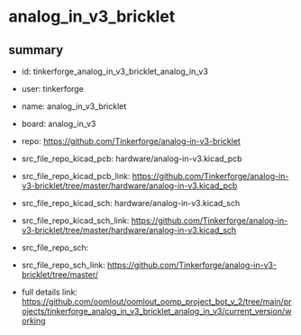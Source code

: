 # analog_in_v3_bricklet
 
## summary 
* id: tinkerforge_analog_in_v3_bricklet_analog_in_v3
* user: tinkerforge
* name: analog_in_v3_bricklet
* board: analog_in_v3
* repo: https://github.com/Tinkerforge/analog-in-v3-bricklet
* src_file_repo_kicad_pcb: hardware/analog-in-v3.kicad_pcb
* src_file_repo_kicad_pcb_link: https://github.com/Tinkerforge/analog-in-v3-bricklet/tree/master/hardware/analog-in-v3.kicad_pcb
* src_file_repo_kicad_sch: hardware/analog-in-v3.kicad_sch
* src_file_repo_kicad_sch_link: https://github.com/Tinkerforge/analog-in-v3-bricklet/tree/master/hardware/analog-in-v3.kicad_sch

* src_file_repo_sch: 
* src_file_repo_sch_link: https://github.com/Tinkerforge/analog-in-v3-bricklet/tree/master/
* full details link: https://github.com/oomlout/oomlout_oomp_project_bot_v_2/tree/main/projects/tinkerforge_analog_in_v3_bricklet_analog_in_v3/current_version/working  







